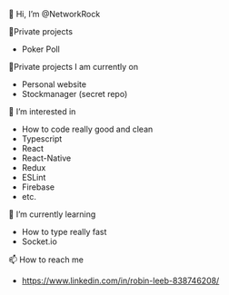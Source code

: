👋 Hi, I’m @NetworkRock

:construction_worker:Private projects
* Poker Poll

:construction_worker:Private projects I am currently on
* Personal website
* Stockmanager (secret repo)

👀 I’m interested in 
* How to code really good and clean
* Typescript
* React
* React-Native
* Redux
* ESLint
* Firebase
* etc.

🌱 I’m currently learning 
* How to type really fast
* Socket.io
        
📫 How to reach me
* https://www.linkedin.com/in/robin-leeb-838746208/

<!---
NetworkRock/NetworkRock is a ✨ special ✨ repository because its `README.md` (this file) appears on your GitHub profile.
You can click the Preview link to take a look at your changes.
--->
